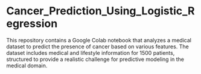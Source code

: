 # Cancer_Prediction_Using_Logistic_Regression
This repository contains a Google Colab notebook that analyzes a medical dataset to predict the presence of cancer based on various features. The dataset includes medical and lifestyle information for 1500 patients, structured to provide a realistic challenge for predictive modeling in the medical domain.
